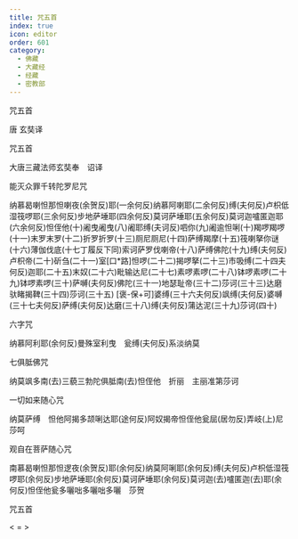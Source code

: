 ```yaml
---
title: 咒五首
index: true
icon: editor
order: 601
category:
  - 佛藏
  - 大藏经
  - 经藏
  - 密教部
---
```


  咒五首  

唐 玄奘译  

咒五首  

大唐三藏法师玄奘奉　诏译  

能灭众罪千转陀罗尼咒  

纳慕曷喇怛那怛喇夜(余贺反)耶(一余何反)纳慕阿喇耶(二余何反)缚(夫何反)卢枳低湿筏啰耶(三余何反)步地萨埵耶(四余何反)莫诃萨埵耶(五余何反)莫诃迦嚧匿迦耶(六余何反)怛侄他(十)阇曳阇曳(八)阇耶缚(夫诃反)呬你(九)阇逾怛唎(十)羯啰羯啰(十一)末罗末罗(十二)折罗折罗(十三)厕尼厕尼(十四)萨缚羯摩(十五)筏喇拏你谜(十六)薄伽伐底(十七丁履反下同)索诃萨罗伐喇帝(十八)萨缚佛陀(十九)缚(夫何反)卢枳帝(二十)斫刍(二十一)室[口*路]怛啰(二十二)揭啰拏(二十三)市吸缚(二十四夫何反)迦耶(二十五)末奴(二十六)毗输达尼(二十七)素啰素啰(二十八)钵啰素啰(二十九)钵啰素啰(三十)萨嚩(夫何反)佛陀(三十一)地瑟耻帝(三十二)莎诃(三十三)达磨驮睹揭鞞(三十四)莎诃(三十五) [褒-保+可]婆缚(三十六夫何反)飒缚(夫何反)婆嚩(三十七夫何反)萨缚(夫何反)达磨(三十八)缚(夫何反)蒲达泥(三十九)莎诃(四十)  

六字咒  

纳慕阿利耶(余何反)曼殊室利曳　瓮缚(夫何反)系淡纳莫  

七俱胝佛咒  

纳莫飒多南(去)三藐三勃陀俱胝南(去)怛侄他　折丽　主丽准第莎诃  

一切如来随心咒  

纳莫萨缚　怛他阿揭多颉唎达耶(途何反)阿奴揭帝怛侄他瓮屈(居勿反)弄岐(上)尼莎呵  

观自在菩萨随心咒  

南慕曷喇怛那怛逻夜(余贺反)耶(余何反)纳莫阿唎耶(余何反)缚(夫何反)卢枳低湿筏啰耶(余何反)步地萨埵耶(余何反)莫诃萨埵耶(余何反)莫诃迦(去)嚧匿迦(去)耶(余何反)怛侄他瓮多囇咄多囇咄多囇　莎贺  

咒五首  

< =  >  
